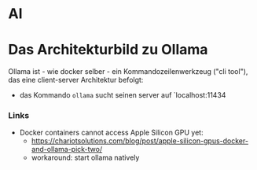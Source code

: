 # AI

# Das Architekturbild zu Ollama

Ollama ist - wie docker selber - ein Kommandozeilenwerkzeug ("cli tool"), das eine client-server Architektur befolgt:
- das Kommando `ollama` sucht seinen server auf `localhost:11434
### Links

- Docker containers cannot access Apple Silicon GPU yet:
  - https://chariotsolutions.com/blog/post/apple-silicon-gpus-docker-and-ollama-pick-two/
  - workaround: start ollama natively